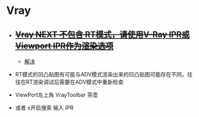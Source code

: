 # Vray
  * ## ~~[Vray NEXT 不包含 RT模式，请使用V-Ray IPR或Viewport IPR作为渲染选项](https://forums.chaosgroup.com/forum/v-ray-rt-forums/v-ray-rt-general/1055905-vray-rt-not-in-next)~~
    * [解决](https://docs.chaosgroup.com/display/VMAX/V-Ray+Next%2C+Update+3)

  * RT模式的凹凸贴图有可能与ADV模式渲染出来的凹凸贴图可能存在不同，往往在RT渲染调试后需要在ADV模式中重新检查

  * ViewPort左上角 VrayToolbar 茶壶
  * 或者 x开启搜索 输入 IPR

